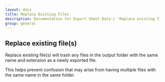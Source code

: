 ```yaml
---
layout: docs
title: Replace Existing Files
description: Documentation for Export Sheet Data's 'Replace existing file(s)' option.
group: general
---
```


Replace existing file(s)
------------------------

Replace existing file(s) will trash any files in the output folder with the same name and extension as a newly exported file.

This helps prevent confusion that may arise from having multiple files with the same name in the same folder.
